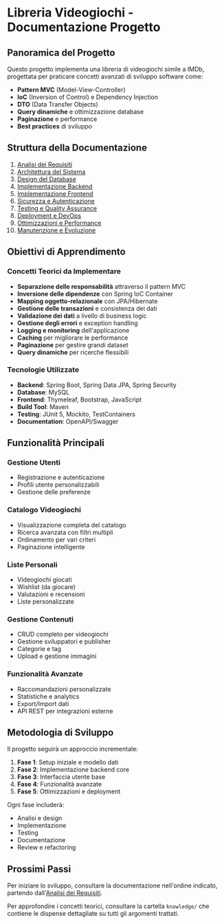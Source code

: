 # Libreria Videogiochi - Documentazione Progetto

## Panoramica del Progetto

Questo progetto implementa una libreria di videogiochi simile a IMDb, progettata per praticare concetti avanzati di sviluppo software come:

- **Pattern MVC** (Model-View-Controller)
- **IoC** (Inversion of Control) e Dependency Injection
- **DTO** (Data Transfer Objects)
- **Query dinamiche** e ottimizzazione database
- **Paginazione** e performance
- **Best practices** di sviluppo

## Struttura della Documentazione

1. [Analisi dei Requisiti](./01-analisi-requisiti.md)
2. [Architettura del Sistema](./02-architettura-sistema.md)
3. [Design del Database](./03-design-database.md)
4. [Implementazione Backend](./04-implementazione-backend.md)
5. [Implementazione Frontend](./05-implementazione-frontend.md)
6. [Sicurezza e Autenticazione](./06-sicurezza-autenticazione.md)
7. [Testing e Quality Assurance](./07-testing-qa.md)
8. [Deployment e DevOps](./08-deployment-devops.md)
9. [Ottimizzazioni e Performance](./09-ottimizzazioni-performance.md)
10. [Manutenzione e Evoluzione](./10-manutenzione-evoluzione.md)

## Obiettivi di Apprendimento

### Concetti Teorici da Implementare

- **Separazione delle responsabilità** attraverso il pattern MVC
- **Inversione delle dipendenze** con Spring IoC Container
- **Mapping oggetto-relazionale** con JPA/Hibernate
- **Gestione delle transazioni** e consistenza dei dati
- **Validazione dei dati** a livello di business logic
- **Gestione degli errori** e exception handling
- **Logging e monitoring** dell'applicazione
- **Caching** per migliorare le performance
- **Paginazione** per gestire grandi dataset
- **Query dinamiche** per ricerche flessibili

### Tecnologie Utilizzate

- **Backend**: Spring Boot, Spring Data JPA, Spring Security
- **Database**: MySQL
- **Frontend**: Thymeleaf, Bootstrap, JavaScript
- **Build Tool**: Maven
- **Testing**: JUnit 5, Mockito, TestContainers
- **Documentation**: OpenAPI/Swagger

## Funzionalità Principali

### Gestione Utenti
- Registrazione e autenticazione
- Profili utente personalizzabili
- Gestione delle preferenze

### Catalogo Videogiochi
- Visualizzazione completa del catalogo
- Ricerca avanzata con filtri multipli
- Ordinamento per vari criteri
- Paginazione intelligente

### Liste Personali
- Videogiochi giocati
- Wishlist (da giocare)
- Valutazioni e recensioni
- Liste personalizzate

### Gestione Contenuti
- CRUD completo per videogiochi
- Gestione sviluppatori e publisher
- Categorie e tag
- Upload e gestione immagini

### Funzionalità Avanzate
- Raccomandazioni personalizzate
- Statistiche e analytics
- Export/Import dati
- API REST per integrazioni esterne

## Metodologia di Sviluppo

Il progetto seguirà un approccio incrementale:

1. **Fase 1**: Setup iniziale e modello dati
2. **Fase 2**: Implementazione backend core
3. **Fase 3**: Interfaccia utente base
4. **Fase 4**: Funzionalità avanzate
5. **Fase 5**: Ottimizzazioni e deployment

Ogni fase includerà:
- Analisi e design
- Implementazione
- Testing
- Documentazione
- Review e refactoring

## Prossimi Passi

Per iniziare lo sviluppo, consultare la documentazione nell'ordine indicato, partendo dall'[Analisi dei Requisiti](./01-analisi-requisiti.md).

Per approfondire i concetti teorici, consultare la cartella `knowledge/` che contiene le dispense dettagliate su tutti gli argomenti trattati.